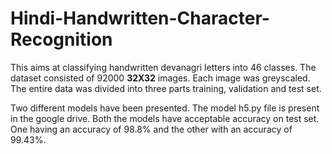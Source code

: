 # Hindi-Handwritten-Character-Recognition
This aims at classifying handwritten devanagri letters into 46 classes. The dataset consisted of 92000 **32X32** images. Each image was greyscaled. The entire data was divided into three parts training, validation and test set.

Two different models have been presented. The model h5.py file is present in the google drive. Both the models have acceptable accuracy on test set. One having an accuracy of 98.8% and the other with an accuracy of 99.43%.
